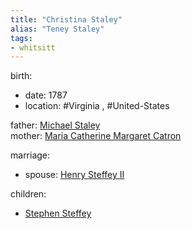 ```yaml
---
title: "Christina Staley"
alias: "Teney Staley"
tags:
- whitsitt
---
```


birth:
  - date: 1787
  - location: #Virginia , #United-States 

father: [Michael Staley](Michael%20Staley)  
mother: [Maria Catherine Margaret Catron](Maria%20Catherine%20Margaret%20Catron)

marriage:
  - spouse: [Henry Steffey II](Henry%20Steffey%20II.md)  

children:
  - [Stephen Steffey](Stephen%20Steffey.md)
